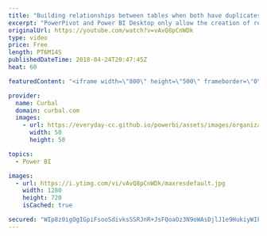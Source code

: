 ```yaml
---
title: "Building relationships between tables when both have duplicates"
excerpt: "PowerPivot and Power BI Desktop only allow the creation of relationships between tables when one of columns forming the relationship does not have duplicate values.  In order to relate these two tables to one another, what we need is a third table with all distinct values from both tables. In this tutorial"
originalUrl: https://youtube.com/watch?v=vAvQ8pCnWDk
type: video
price: Free
length: PT6M14S
publishedDateTime: 2018-04-24T20:47:45Z
heat: 60

featuredContent: "<iframe width=\"800\" height=\"500\" frameborder=\"0\" src=\"https://www.youtube.com/embed/vAvQ8pCnWDk\" allow=\"accelerometer; autoplay; encrypted-media; gyroscope; picture-in-picture\" allowfullscreen></iframe>"

provider:
  name: Curbal
  domain: curbal.com
  images:
    - url: https://everyday-cc.github.io/powerbi/assets/images/organizations/curbal.com-50x50.jpg
      width: 50
      height: 50

topics:
  - Power BI

images:
  - url: https://i.ytimg.com/vi/vAvQ8pCnWDk/maxresdefault.jpg
    width: 1280
    height: 720
    isCached: true

secured: "WIp8z0igOgIGpiFsooSdivksSSRJnR+JsFQoaOz3N9oWAsDjlJ1e9HukiyWIkgwdGbph1lclYrPyYR2uIEPqLmbuabWNavhIigHExM156tFkHdP1JCd/g3c0sm5ovrrmfWfYzOmnrH0Ubg96qPRG+2Z1ivHRwdrAK6pIRmsHzZqAB/CI9baWlBzYR21EhiwBZ778iBlmg9HrJrxFARh/I3gTfj2qnK9XjGofmWDd6VnG8dQDjdzVFT1wV+6MepzzxraC/8fIWJIa78rGQypLKlTwZ7jLTxLOzPjUZWLYFGV1mRfO0zlG9Hyt4+qY0u0UH1eJ+xVPyPWmnKTjVTouKVZJYc5FkuSTtg9pf9jzlqr2frTGa6nLSp/SvrCvBMn+ZTQRSssEbUaYGnx9IP8RS+kpG2qYGX4OsBo6mAz8saRb1Cgmd6QDjPOSEQSEG8/o;HAkCrlH3Xc2yG/PFeTYcew=="
---
```


